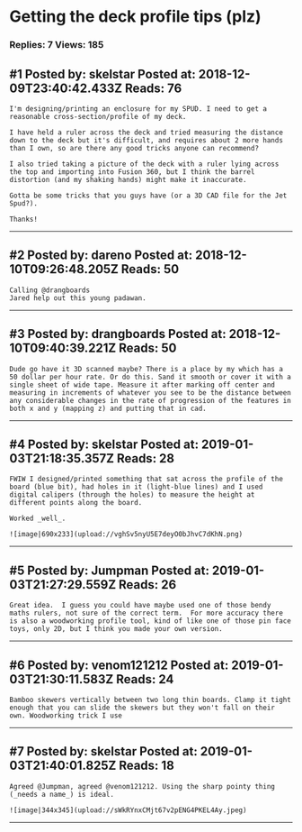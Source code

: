 # Getting the deck profile tips (plz)

### Replies: 7 Views: 185

## \#1 Posted by: skelstar Posted at: 2018-12-09T23:40:42.433Z Reads: 76

```
I'm designing/printing an enclosure for my SPUD. I need to get a reasonable cross-section/profile of my deck. 

I have held a ruler across the deck and tried measuring the distance down to the deck but it's difficult, and requires about 2 more hands than I own, so are there any good tricks anyone can recommend?

I also tried taking a picture of the deck with a ruler lying across the top and importing into Fusion 360, but I think the barrel distortion (and my shaking hands) might make it inaccurate.

Gotta be some tricks that you guys have (or a 3D CAD file for the Jet Spud?).

Thanks!
```

---
## \#2 Posted by: dareno Posted at: 2018-12-10T09:26:48.205Z Reads: 50

```
Calling @drangboards
Jared help out this young padawan.
```

---
## \#3 Posted by: drangboards Posted at: 2018-12-10T09:40:39.221Z Reads: 50

```
Dude go have it 3D scanned maybe? There is a place by my which has a 50 dollar per hour rate. Or do this. Sand it smooth or cover it with a single sheet of wide tape. Measure it after marking off center and measuring in increments of whatever you see to be the distance between any considerable changes in the rate of progression of the features in both x and y (mapping z) and putting that in cad.
```

---
## \#4 Posted by: skelstar Posted at: 2019-01-03T21:18:35.357Z Reads: 28

```
FWIW I designed/printed something that sat across the profile of the board (blue bit), had holes in it (light-blue lines) and I used digital calipers (through the holes) to measure the height at different points along the board.

Worked _well_.

![image|690x233](upload://vghSv5nyU5E7deyO0bJhvC7dKhN.png)
```

---
## \#5 Posted by: Jumpman Posted at: 2019-01-03T21:27:29.559Z Reads: 26

```
Great idea.  I guess you could have maybe used one of those bendy maths rulers, not sure of the correct term.  For more accuracy there is also a woodworking profile tool, kind of like one of those pin face toys, only 2D, but I think you made your own version.
```

---
## \#6 Posted by: venom121212 Posted at: 2019-01-03T21:30:11.583Z Reads: 24

```
Bamboo skewers vertically between two long thin boards. Clamp it tight enough that you can slide the skewers but they won't fall on their own. Woodworking trick I use
```

---
## \#7 Posted by: skelstar Posted at: 2019-01-03T21:40:01.825Z Reads: 18

```
Agreed @Jumpman, agreed @venom121212. Using the sharp pointy thing (_needs a name_) is ideal.

![image|344x345](upload://sWkRYnxCMjt67v2pENG4PKEL4Ay.jpeg)
```

---
